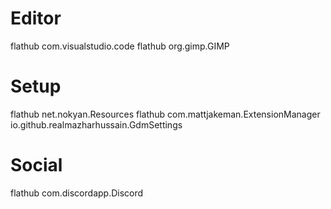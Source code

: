 # Editor
flathub com.visualstudio.code
flathub org.gimp.GIMP

# Setup
flathub net.nokyan.Resources
flathub com.mattjakeman.ExtensionManager
io.github.realmazharhussain.GdmSettings

# Social
flathub com.discordapp.Discord
